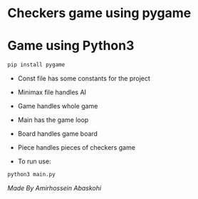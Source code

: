 # Checkers game using pygame

<h1 align="left">Game using Python3</h1>

```bash
pip install pygame
```

- Const file has some constants for the project
- Minimax file handles AI
- Game handles whole game
- Main has the game loop
- Board handles game board
- Piece handles pieces of checkers game

- To run use:

```bash
python3 main.py
```

*Made By Amirhossein Abaskohi*
